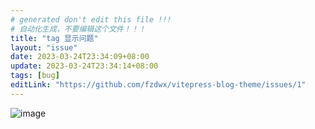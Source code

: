 ```yaml
---
# generated don't edit this file !!!
# 自动化生成，不要编辑这个文件！！！
title: "tag 显示问题"
layout: "issue"
date: 2023-03-24T23:34:09+08:00
update: 2023-03-24T23:34:14+08:00
tags: [bug]
editLink: "https://github.com/fzdwx/vitepress-blog-theme/issues/1"
---
```


![image](https://user-images.githubusercontent.com/65269574/227571047-8528b666-693d-4659-86a7-a9fcd2f784f7.png)

